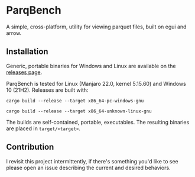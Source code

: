 # ParqBench

[//]: # ([![dependency status]&#40;https://deps.rs/repo/github/emilk/eframe_template/status.svg&#41;]&#40;https://deps.rs/repo/github/emilk/eframe_template&#41;)
[//]: # ([![Build Status]&#40;https://github.com/emilk/eframe_template/workflows/CI/badge.svg&#41;]&#40;https://github.com/emilk/eframe_template/actions?workflow=CI&#41;)

A simple, cross-platform, utility for viewing parquet files, built on egui and arrow.

## Installation

Generic, portable binaries for Windows and Linux are available on the [releases page](https://github.com/Kxnr/parqbench/releases).

ParqBench is tested for Linux (Manjaro 22.0, kernel 5.15.60) and Windows 10 (21H2). Releases are built with:

`cargo build --release --target x86_64-pc-windows-gnu`

`cargo build --release --target x86_64-unknown-linux-gnu`


The builds are self-contained, portable, executables. The resulting binaries are placed in `target/<target>`.

## Contribution

I revisit this project intermittently, if there's something you'd like to see please open an issue
describing the current and desired behaviors.
